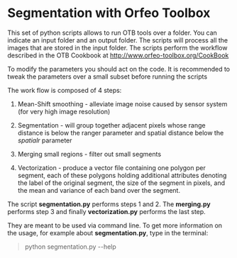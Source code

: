 Segmentation with Orfeo Toolbox
===============================

This set of python scripts allows to run OTB tools over a folder.
You can indicate an input folder and an output folder. The scripts will 
process all the images that are stored in the input folder. The scripts 
perform the workflow described in the OTB Cookbook at 
http://www.orfeo-toolbox.org/CookBook

To modify the parameters you should act on the code. It is recommended 
to tweak the parameters over a small subset before running the scripts

The work flow is composed of 4 steps:

1. Mean-Shift smoothing - alleviate image noise caused by sensor system 
(for very high image resolution)

2. Segmentation - will group together adjacent pixels whose range 
distance is below the ranger parameter and spatial distance  below the 
*spatialr* parameter

3. Merging small regions - filter out small segments

4. Vectorization - produce a vector file containing one polygon per 
segment, each of these polygons holding additional attributes denoting 
the label of the original segment, the size of the segment in pixels, 
and the mean and variance of each band over the segment.

The script **segmentation.py** performs steps 1 and 2. The **merging.py**
performs step 3 and finally **vectorization.py** performs the last step.

They are meant to be used via command line. To get more information on 
the usage, for example about **segmentation.py**, type in the terminal:

> python segmentation.py --help
